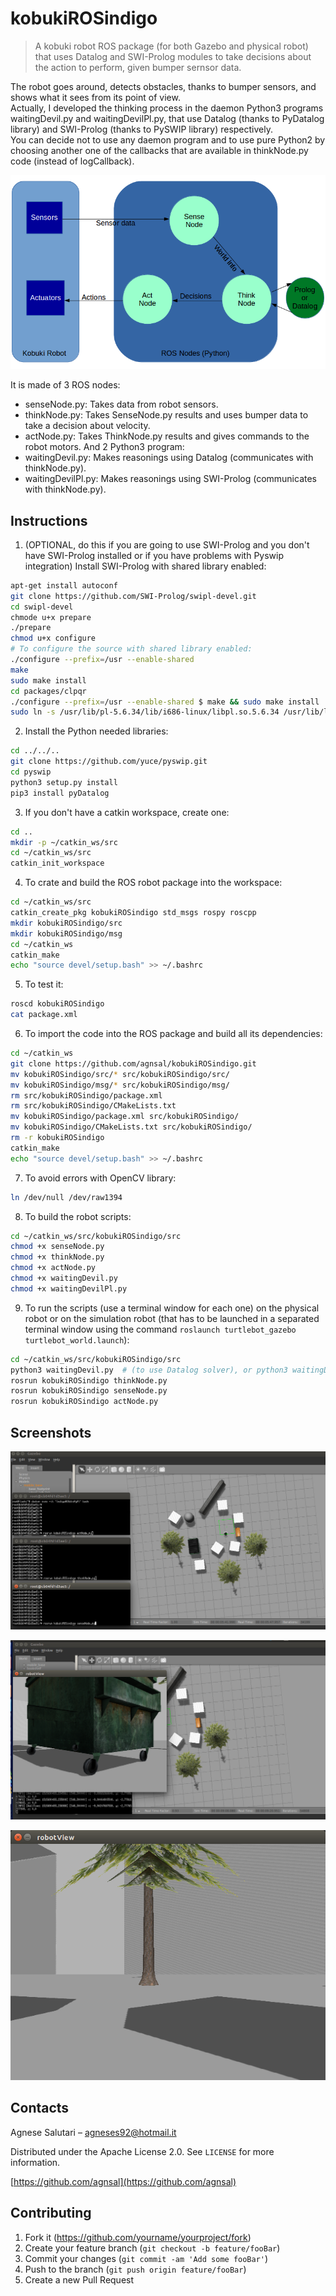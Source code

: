 # kobukiROSindigo
> A kobuki robot ROS package (for both Gazebo and physical robot) that uses Datalog and SWI-Prolog modules to take decisions about the action to perform, given bumper sernsor data.


The robot goes around, detects obstacles, thanks to bumper sensors, and shows what it sees from its point of view. \
Actually, I developed the thinking process in the daemon Python3 programs waitingDevil.py and waitingDevilPl.py, that use  Datalog (thanks to PyDatalog library) and SWI-Prolog (thanks to PySWIP library) respectively. \
You can decide not to use any daemon program and to use pure Python2 by choosing another one of the callbacks that are available in thinkNode.py code (instead of logCallback).


![](nodeDiagram.png)

It is made of 3 ROS nodes:
- senseNode.py: Takes data from robot sensors.
- thinkNode.py: Takes SenseNode.py results and uses bumper data to take a decision about velocity.
- actNode.py: Takes ThinkNode.py results and gives commands to the robot motors.
And 2 Python3 program:
- waitingDevil.py: Makes reasonings using Datalog (communicates with thinkNode.py).
- waitingDevilPl.py: Makes reasonings using SWI-Prolog (communicates with thinkNode.py).

## Instructions
1. (OPTIONAL, do this if you are going to use SWI-Prolog and you don't have SWI-Prolog installed or if you have problems with Pyswip integration) Install SWI-Prolog with shared library enabled:
```sh
apt-get install autoconf
git clone https://github.com/SWI-Prolog/swipl-devel.git
cd swipl-devel
chmode u+x prepare
./prepare
chmod u+x configure
# To configure the source with shared library enabled:
./configure --prefix=/usr --enable-shared
make
sudo make install
cd packages/clpqr
./configure --prefix=/usr --enable-shared $ make && sudo make install
sudo ln -s /usr/lib/pl-5.6.34/lib/i686-linux/libpl.so.5.6.34 /usr/lib/libpl.so 
```
2. Install the Python needed libraries:
```sh
cd ../../..
git clone https://github.com/yuce/pyswip.git
cd pyswip
python3 setup.py install
pip3 install pyDatalog
```
3. If you don't have a  catkin workspace, create one:
```sh
cd ..
mkdir -p ~/catkin_ws/src
cd ~/catkin_ws/src
catkin_init_workspace
```
4. To crate and build the ROS robot package into the workspace:
```sh
cd ~/catkin_ws/src
catkin_create_pkg kobukiROSindigo std_msgs rospy roscpp
mkdir kobukiROSindigo/src
mkdir kobukiROSindigo/msg
cd ~/catkin_ws
catkin_make
echo "source devel/setup.bash" >> ~/.bashrc
```
5. To test it:
```sh
roscd kobukiROSindigo
cat package.xml
```
6. To import the code into the ROS package and build all its dependencies:
```sh
cd ~/catkin_ws
git clone https://github.com/agnsal/kobukiROSindigo.git
mv kobukiROSindigo/src/* src/kobukiROSindigo/src/
mv kobukiROSindigo/msg/* src/kobukiROSindigo/msg/
rm src/kobukiROSindigo/package.xml
rm src/kobukiROSindigo/CMakeLists.txt
mv kobukiROSindigo/package.xml src/kobukiROSindigo/
mv kobukiROSindigo/CMakeLists.txt src/kobukiROSindigo/
rm -r kobukiROSindigo
catkin_make  
echo "source devel/setup.bash" >> ~/.bashrc
```
7. To avoid errors with OpenCV library:
```sh
ln /dev/null /dev/raw1394
```
8. To build the robot scripts:
```sh
cd ~/catkin_ws/src/kobukiROSindigo/src
chmod +x senseNode.py
chmod +x thinkNode.py
chmod +x actNode.py 
chmod +x waitingDevil.py
chmod +x waitingDevilPl.py
```
9. To run the scripts (use a terminal window for each one) on the physical robot or on the simulation robot (that has to be launched in a separated terminal window using the command ``` roslaunch turtlebot_gazebo turtlebot_world.launch ```):
```sh
cd ~/catkin_ws/src/kobukiROSindigo/src
python3 waitingDevil.py  # (to use Datalog solver), or python3 waitingDevilPl.py (to use SWI-Prolog solver)
rosrun kobukiROSindigo thinkNode.py
rosrun kobukiROSindigo senseNode.py
rosrun kobukiROSindigo actNode.py
```


## Screenshots

![](screen1.png)

![](screen2.png)

![](screen3.png)


## Contacts

Agnese Salutari – agneses92@hotmail.it

Distributed under the Apache License 2.0. See ``LICENSE`` for more information.

[https://github.com/agnsal](https://github.com/agnsal)


## Contributing

1. Fork it (<https://github.com/yourname/yourproject/fork>)
2. Create your feature branch (`git checkout -b feature/fooBar`)
3. Commit your changes (`git commit -am 'Add some fooBar'`)
4. Push to the branch (`git push origin feature/fooBar`)
5. Create a new Pull Request
